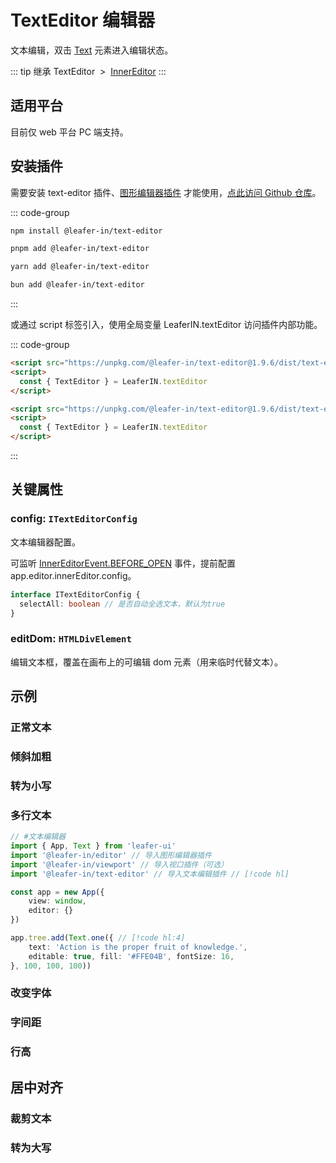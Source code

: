 <script setup>
import Case from '/component/Case.vue'
</script>

# TextEditor 编辑器

文本编辑，双击 [Text](/reference/display/Text.md) 元素进入编辑状态。

<case name="TextEditor"  count=6 height=160></case>

::: tip 继承
TextEditor &nbsp;>&nbsp; [InnerEditor](/plugin/in/editor/InnerEditor.md)
:::

<!-- # 文本编辑

双击文本进入编辑状态，需要先安装 [图形编辑器](/plugin/in/editor/index.md) 插件。 -->

<!-- ## beta 版 公测插件 (本周会随新版本完全开放)

目前该插件仅供公测用户体验使用、参与测试。

稳定后会开放给大众使用，可通过 [发电](/sponsor/charge.md) 获得 公测资格。 -->

## 适用平台

目前仅 web 平台 PC 端支持。

## 安装插件

需要安装 text-editor 插件、[图形编辑器插件](/plugin/in/editor/index.md) 才能使用，[点此访问 Github 仓库](https://github.com/leaferjs/leafer-in/tree/main/packages/text-editor)。

::: code-group

```sh [npm]
npm install @leafer-in/text-editor
```

```sh [pnpm]
pnpm add @leafer-in/text-editor
```

```sh [yarn]
yarn add @leafer-in/text-editor
```

```sh [bun]
bun add @leafer-in/text-editor
```

:::

或通过 script 标签引入，使用全局变量 LeaferIN.textEditor 访问插件内部功能。

::: code-group

```html [text-editor.min]
<script src="https://unpkg.com/@leafer-in/text-editor@1.9.6/dist/text-editor.min.js"></script>
<script>
  const { TextEditor } = LeaferIN.textEditor
</script>
```

```html [text-editor]
<script src="https://unpkg.com/@leafer-in/text-editor@1.9.6/dist/text-editor.js"></script>
<script>
  const { TextEditor } = LeaferIN.textEditor
</script>
```

<!-- https://unpkg.com 无法访问时，可替换为 https://cdn.jsdelivr.net/npm -->

:::

## 关键属性

### config: `ITextEditorConfig`

文本编辑器配置。

可监听 [InnerEditorEvent.BEFORE_OPEN](/plugin/in/editor/event/InnerEditorEvent.md) 事件，提前配置 app.editor.innerEditor.config。

```ts
interface ITextEditorConfig {
  selectAll: boolean // 是否自动全选文本，默认为true
}
```

### editDom: `HTMLDivElement`

编辑文本框，覆盖在画布上的可编辑 dom 元素（用来临时代替文本）。

<!-- ## 继承

### [InnerEditor](/plugin/in/editor/InnerEditor.md) -->

## 示例

### 正常文本

<case name="TextEditor"  count=1 height=160></case>

### 倾斜加粗

<case name="TextEditor" index=1 count=1 height=160></case>

### 转为小写

<case name="TextEditor" index=2 count=1 height=160></case>

### 多行文本

<case name="TextEditor" index=3 count=1 height=160></case>

```ts
// #文本编辑器
import { App, Text } from 'leafer-ui'
import '@leafer-in/editor' // 导入图形编辑器插件  
import '@leafer-in/viewport' // 导入视口插件（可选）
import '@leafer-in/text-editor' // 导入文本编辑插件 // [!code hl] 

const app = new App({
    view: window,
    editor: {}
})

app.tree.add(Text.one({ // [!code hl:4] 
    text: 'Action is the proper fruit of knowledge.',
    editable: true, fill: '#FFE04B', fontSize: 16,
}, 100, 100, 100))  
```

### 改变字体

<case name="TextEditor" index=4 count=1 height=160></case>

### 字间距

<case name="TextEditor" index=5 count=1 height=160></case>

### 行高

<case name="TextEditor" index=6 count=1 height=160></case>

## 居中对齐

<case name="TextEditor" index=7 count=1 height=160></case>

### 裁剪文本

<case name="TextEditor" index=8 count=1 height=160></case>

### 转为大写

<case name="TextEditor" index=9 count=1 height=160></case>
